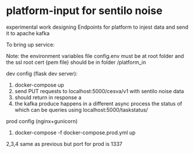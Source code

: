 # platform-input for sentilo noise

experimental work
designing Endpoints for platform to injest data and send it to apache kafka

To bring up service:

Note: the environment variables file config.env must be at root folder and
the ssl root cert (pem file) should be in folder /platform_in

dev config (flask dev server):

1. docker-compose up
2. send PUT requests to localhost:5000/cesva/v1 with sentilo noise data
3. should return in response a <task-id>
4. the kafka produce happens in a different async process the status of which can be queries using
localhost:5000/taskstatus/<task-id>

prod config (nginx+gunicorn)

1. docker-compose -f docker-compose.prod.yml up

2,3,4 same as previous but port  for prod is 1337



